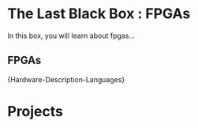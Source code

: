 # The Last Black Box : FPGAs
In this box, you will learn about fpgas...

## FPGAs
{Hardware-Description-Languages}

# Projects
